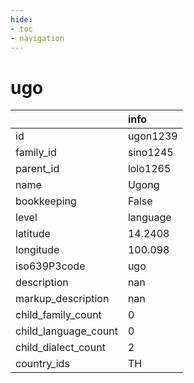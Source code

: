 ```yaml
---
hide:
- toc
- navigation
---
```

# ugo
|                      | info     |
|:---------------------|:---------|
| id                   | ugon1239 |
| family_id            | sino1245 |
| parent_id            | lolo1265 |
| name                 | Ugong    |
| bookkeeping          | False    |
| level                | language |
| latitude             | 14.2408  |
| longitude            | 100.098  |
| iso639P3code         | ugo      |
| description          | nan      |
| markup_description   | nan      |
| child_family_count   | 0        |
| child_language_count | 0        |
| child_dialect_count  | 2        |
| country_ids          | TH       |